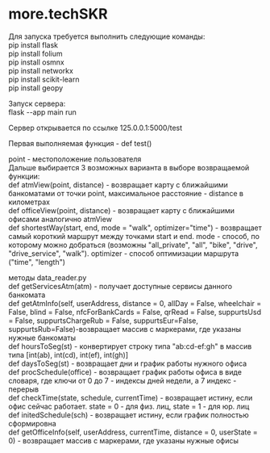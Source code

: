 # more.techSKR
Для запуска требуется выполнить следующие команды:</br>
pip install flask</br>
pip install folium</br>
pip install osmnx</br>
pip install networkx</br>
pip install scikit-learn</br>
pip install geopy</br>

Запуск сервера:</br>
flask --app main run</br>

Сервер открывается по ссылке 125.0.0.1:5000/test</br>

Первая выполняемая функция - def test()</br>

point - местоположение пользователя</br>
Дальше выбирается 3 возможных варианта в выборе возвращаемой функции:</br>
def atmView(point, distance) - возвращает карту с ближайшими банкоматами от точки point, максимальное расстояние - distance в километрах</br>
def officeView(point, distance) - возвращает карту с ближайшими офисами аналогично atmView</br>
def shortestWay(start, end, mode = "walk", optimizer="time") - возвращает самый короткий маршрут между точками start и end. mode - способ, по которому можно добраться (возможны "all_private", "all", "bike", "drive", "drive_service", "walk"). optimizer - способ оптимизации маршрута ("time", "length")</br>


методы data_reader.py</br>
def getServicesAtm(atm) - получает доступные сервисы данного банкомата</br>
def getAtmInfo(self, userAddress, distance = 0, allDay = False, wheelchair = False, blind = False, nfcForBankCards = False, qrRead = False, suppurtsUsd = False, suppurtsChargeRub = False, suppurtsEur=False, suppurtsRub=False)-возвращает массив с маркерами, где указаны нужные банкоматы</br>
def hoursToSeg(st) - конвертирует строку типа "ab:cd-ef:gh" в массив типа [int(ab), int(cd), int(ef), int(gh)]</br>
def daysToSeg(st) - возвращает дни и график работы нужного офиса</br>
def procSchedule(office) - возвращает график работы офиса в виде словаря, где ключи от 0 до 7 - индексы дней недели, а 7 индекс - перерыв</br>
def checkTime(state, schedule, currentTime) - возвращает истину, если офис сейчас работает. state = 0 - для физ. лиц, state = 1 - для юр. лиц</br>
def initedSchedule(sch) - возвращает истину, если график полностью сформировна</br>
def getOfficeInfo(self, userAddress, currentTime, distance = 0, userState = 0) - возвращает массив с маркерами, где указаны нужные офисы</br>

